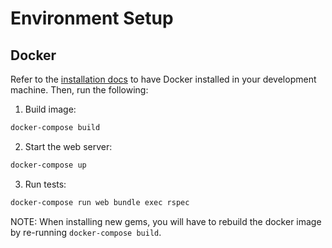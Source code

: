 # Environment Setup

## Docker

Refer to the [installation docs](https://docs.docker.com/engine/installation/) to have Docker installed in your development machine. Then, run the following:

1. Build image:

  ```sh
  docker-compose build
  ```

2. Start the web server:

  ```sh
  docker-compose up
  ```

3. Run tests:

  ```sh
  docker-compose run web bundle exec rspec
  ```

NOTE: When installing new gems, you will have to rebuild the docker image by re-running `docker-compose build`.
